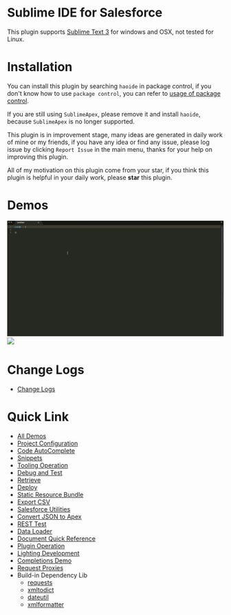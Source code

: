 # Sublime IDE for Salesforce
This plugin supports [Sublime Text 3](http://www.sublimetext.com/3) for windows and OSX, not tested for Linux.

# Installation
You can install this plugin by searching ``haoide`` in package control, if you don't know how to use ``package control``, you can refer to [usage of package control](https://packagecontrol.io/docs/usage).

If you are still using ``SublimeApex``, please remove it and install ``haoide``, because ``SublimeApex`` is no longer supported.

This plugin is in improvement stage, many ideas are generated in daily work of mine or my friends, if you have any idea or find any issue, please log issue by clicking ``Report Issue`` in the main menu, thanks for your help on improving this plugin.

All of my motivation on this plugin come from your star, if you think this plugin is helpful in your daily work, please **star** this plugin.

# Demos
<img src="https://github.com/xjsender/SublimeApexScreenshot/raw/master/BuildSOQL.gif" />
<img src="https://github.com/xjsender/SublimeApexScreenshot/raw/master/BuildDeployCheckList.gif" />

# Change Logs
+ <a href="https://github.com/xjsender/haoide/blob/master/HISTORY.rst" target="_blank">Change Logs</a>

# Quick Link
+ <a href="https://github.com/xjsender/SublimeApexScreenshot" target="_blank">All Demos</a>
+ <a href="/docs/project.md" target="_blank">Project Configuration</a>
+ <a href="/docs/completion.md" target="_blank">Code AutoComplete</a>
+ <a href="/docs/snippets.md" target="_blank">Snippets</a>
+ <a href="/docs/tooling.md" target="_blank">Tooling Operation</a>
+ <a href="/docs/debug.md" target="_blank">Debug and Test</a>
+ <a href="/docs/retrieve.md" target="_blank">Retrieve</a>
+ <a href="/docs/deploy.md" target="_blank">Deploy</a>
+ <a href="/docs/staticresource.md" target="_blank">Static Resource Bundle</a>
+ <a href="/docs/export.md" target="_blank">Export CSV</a>
+ <a href="/docs/utilities.md" target="_blank">Salesforce Utilities</a>
+ <a href="/docs/json2apex.md" target="_blank">Convert JSON to Apex</a>
+ <a href="/docs/rest.md" target="_blank">REST Test</a>
+ <a href="/docs/dataloader.md" target="_blank">Data Loader</a>
+ <a href="/docs/document.md" target="_blank">Document Quick Reference</a>
+ <a href="/docs/plugin.md" target="_blank">Plugin Operation</a>
+ <a href="https://github.com/xjsender/SublimeApexScreenshot/raw/master/LightingDevelopment.gif" target="_blank">Lighting Development</a>
+ <a href="https://raw.githubusercontent.com/xjsender/SublimeApexScreenshot/master/Completions.gif" target="_blank">Completions Demo</a>
+ <a href="http://docs.python-requests.org/en/latest/user/advanced/#proxies" target="_blank">Request Proxies</a>
+ Build-in Dependency Lib
    * [requests](https://github.com/kennethreitz/requests)
    * [xmltodict](https://github.com/martinblech/xmltodict)
    * [dateutil](http://labix.org/python-dateutil/)
    * [xmlformatter](https://pypi.python.org/pypi/xmlformatter/)
